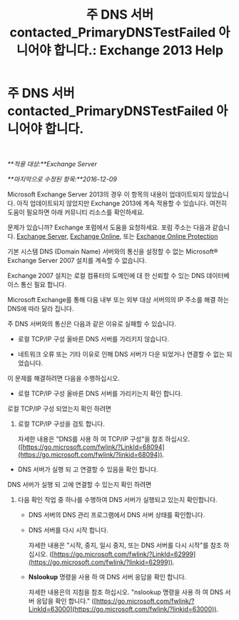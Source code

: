 ﻿---
title: '주 DNS 서버 contacted_PrimaryDNSTestFailed 아니어야 합니다.: Exchange 2013 Help'
TOCTitle: 주 DNS 서버 contacted_PrimaryDNSTestFailed 아니어야 합니다.
ms:assetid: 5b39cb64-c8f1-4fd3-843b-ecd23f99fe3a
ms:mtpsurl: https://technet.microsoft.com/ko-kr/library/ms.exch.setupreadiness.primarydnstestfailed(v=EXCHG.150)
ms:contentKeyID: 50483200
ms.date: 05/22/2018
mtps_version: v=EXCHG.150
ms.translationtype: MT
---

# 주 DNS 서버 contacted\_PrimaryDNSTestFailed 아니어야 합니다.

 

_**적용 대상:**Exchange Server_

_**마지막으로 수정된 항목:**2016-12-09_

Microsoft Exchange Server 2013의 경우 이 항목의 내용이 업데이트되지 않았습니다. 아직 업데이트되지 않았지만 Exchange 2013에 계속 적용할 수 있습니다. 여전히 도움이 필요하면 아래 커뮤니티 리소스를 확인하세요.

문제가 있습니까? Exchange 포럼에서 도움을 요청하세요. 포럼 주소는 다음과 같습니다. [Exchange Server](https://go.microsoft.com/fwlink/p/?linkid=60612), [Exchange Online](https://go.microsoft.com/fwlink/p/?linkid=267542), 또는 [Exchange Online Protection](https://go.microsoft.com/fwlink/p/?linkid=285351)

기본 시스템 DNS (Domain Name) 서버와의 통신을 설정할 수 없는 Microsoft® Exchange Server 2007 설치를 계속할 수 없습니다.

Exchange 2007 설치는 로컬 컴퓨터의 도메인에 대 한 신뢰할 수 있는 DNS 데이터베이스 통신 필요 합니다.

Microsoft Exchange를 통해 다음 내부 또는 외부 대상 서버의의 IP 주소를 해결 하는 DNS에 따라 달라 집니다.

주 DNS 서버와의 통신은 다음과 같은 이유로 실패할 수 있습니다.

  - 로컬 TCP/IP 구성 올바른 DNS 서버를 가리키지 않습니다.

  - 네트워크 오류 또는 기타 이유로 인해 DNS 서버가 다운 되었거나 연결할 수 없는 되었습니다.

이 문제를 해결하려면 다음을 수행하십시오.

  - 로컬 TCP/IP 구성 올바른 DNS 서버를 가리키는지 확인 합니다.

로컬 TCP/IP 구성 되었는지 확인 하려면

1.  로컬 TCP/IP 구성을 검토 합니다.
    
    자세한 내용은 "DNS를 사용 하 여 TCP/IP 구성"을 참조 하십시오. ([https://go.microsoft.com/fwlink/?LinkId=68094](https://go.microsoft.com/fwlink/?linkid=68094)).

<!-- end list -->

  - DNS 서버가 실행 되 고 연결할 수 있음을 확인 합니다.

DNS 서버가 실행 되 고에 연결할 수 있는지 확인 하려면

1.  다음 확인 작업 중 하나를 수행하여 DNS 서버가 실행되고 있는지 확인합니다.
    
      - DNS 서버의 DNS 관리 프로그램에서 DNS 서버 상태를 확인합니다.
    
      - DNS 서버를 다시 시작 합니다.
        
        자세한 내용은 "시작, 중지, 일시 중지, 또는 DNS 서버를 다시 시작"를 참조 하십시오. ([https://go.microsoft.com/fwlink/?LinkId=62999](https://go.microsoft.com/fwlink/?linkid=62999)).
    
      - **Nslookup** 명령을 사용 하 여 DNS 서버 응답을 확인 합니다.
        
        자세한 내용은의 지침을 참조 하십시오. "nslookup 명령을 사용 하 여 DNS 서버 응답을 확인 합니다." ([https://go.microsoft.com/fwlink/?LinkId=63000](https://go.microsoft.com/fwlink/?linkid=63000)).

